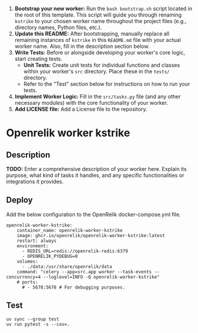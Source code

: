 <!--
README for the OpenRelik Worker Template

This file provides instructions on how to use this template to create a new OpenRelik worker.
The placeholder `kstrike` needs to be replaced with the actual name of your worker.
The `bootstrap.sh` script is designed to help with this process.
-->

1.  **Bootstrap your new worker:**
    Run the `bash bootstrap.sh` script located in the root of this template. This script will guide you through renaming `kstrike` to your chosen worker name throughout the project files (e.g., directory names, Python files, etc.).
2.  **Update this README:**
    After bootstrapping, manually replace all remaining instances of `kstrike` in this `README.md` file with your actual worker name. Also, fill in the description section below.
3.  **Write Tests:**
    Before or alongside developing your worker's core logic, start creating tests.
    *   **Unit Tests:** Create unit tests for individual functions and classes within your worker's `src` directory. Place these in the `tests/` directory.
    *   Refer to the "Test" section below for instructions on how to run your tests.
4.  **Implement Worker Logic:**
    Fill in the `src/tasks.py` file (and any other necessary modules) with the core functionality of your worker.
5.  **Add LICENSE file:**
    Add a License file to the repository.

# Openrelik worker kstrike
## Description
**TODO:** Enter a comprehensive description of your worker here. Explain its purpose, what kind of tasks it handles, and any specific functionalities or integrations it provides.

## Deploy
Add the below configuration to the OpenRelik docker-compose.yml file.

```
openrelik-worker-kstrike:
    container_name: openrelik-worker-kstrike
    image: ghcr.io/openrelik/openrelik-worker-kstrike:latest
    restart: always
    environment:
      - REDIS_URL=redis://openrelik-redis:6379
      - OPENRELIK_PYDEBUG=0
    volumes:
      - ./data:/usr/share/openrelik/data
    command: "celery --app=src.app worker --task-events --concurrency=4 --loglevel=INFO -Q openrelik-worker-kstrike"
    # ports:
      # - 5678:5678 # For debugging purposes.
```

## Test
```
uv sync --group test
uv run pytest -s --cov=.
```
